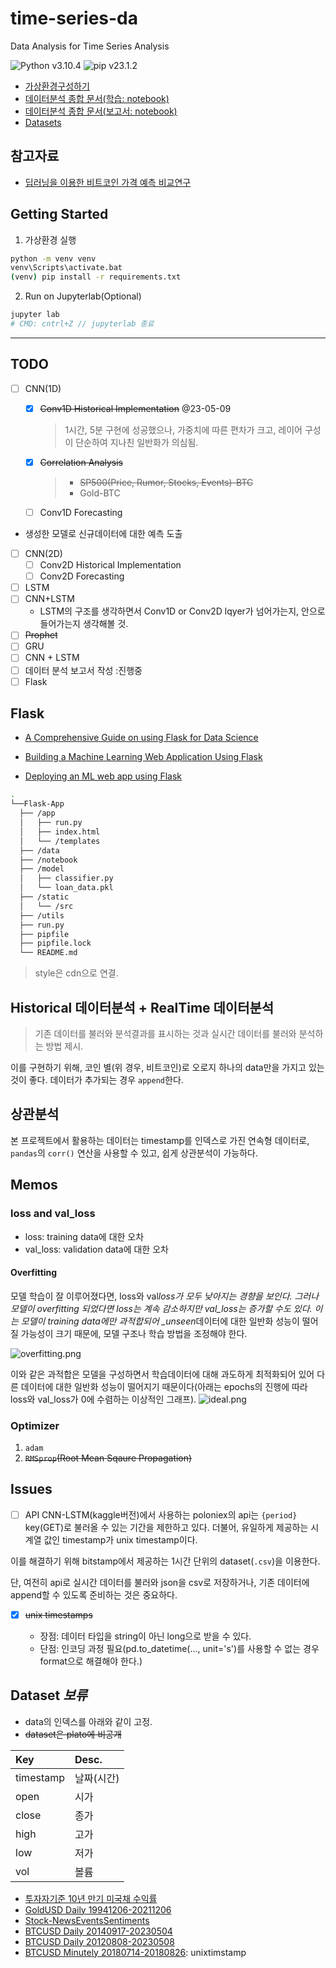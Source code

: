 # time-series-da

Data Analysis for Time Series Analysis

![Python v3.10.4](https://img.shields.io/badge/python-v3.10.4-3670A0?style=flat&logo=python&logoColor=ffdd54)
![pip v23.1.2](https://img.shields.io/badge/pip-v23.1.2-3670A0?style=flat&logo=python&logoColor=ffdd54)

- [가상환경구성하기](./docs/%EA%B0%80%EC%83%81%ED%99%98%EA%B2%BD%EA%B5%AC%EC%84%B1.md)
- [데이터분석 종합 문서(학습: notebook)](./notebook/Data%20Analysis%20Comprehensive.ipynb)
- [데이터분석 종합 문서(보고서: notebook)](./upbitAnalyzer_data_analysis_report.ipynb)
- [Datasets](#dataset-보류)

## 참고자료

- [딥러닝을 이용한 비트코인 가격 예측 비교연구](./docs/A_Comparative_Study_of_Bitcoin_Price_Prediction_Us.pdf)

## Getting Started

1. 가상환경 실행

```bash
python -m venv venv
venv\Scripts\activate.bat
(venv) pip install -r requirements.txt
```

2. Run on Jupyterlab(Optional)

```bash
jupyter lab
# CMD: cntrl+Z // jupyterlab 종료
```

---

## TODO

- [ ] CNN(1D)

  - [x] ~~Conv1D Historical Implementation~~ @23-05-09
    > 1시간, 5분 구현에 성공했으나, 가중치에 따른 편차가 크고, 레이어 구성이 단순하여 지나친 일반화가 의심됨.
  - [x] ~~Correlation Analysis~~

    > - ~~SP500(Price, Rumor, Stocks, Events)-BTC~~
    > - Gold-BTC

  - [ ] Conv1D Forecasting

- 생성한 모델로 신규데이터에 대한 예측 도출

- [ ] CNN(2D)
  - [ ] Conv2D Historical Implementation
  - [ ] Conv2D Forecasting
- [ ] LSTM
- [ ] CNN+LSTM
  - LSTM의 구조를 생각하면서 Conv1D or Conv2D lqyer가 넘어가는지, 안으로 들어가는지 생각해볼 것.
- [ ] ~~Prophet~~
- [ ] GRU
- [ ] CNN + LSTM
- [ ] 데이터 분석 보고서 작성 :진행중
- [ ] Flask

## Flask

- [A Comprehensive Guide on using Flask for Data Science](https://www.analyticsvidhya.com/blog/2021/10/a-comprehensive-guide-on-using-flask-for-data-science/)

- [Building a Machine Learning Web Application Using Flask](https://towardsdatascience.com/building-a-machine-learning-web-application-using-flask-29fa9ea11dac)

- [Deploying an ML web app using Flask](https://levelup.gitconnected.com/deploying-ml-web-app-using-flask-334367735777)

```bash
.
└──Flask-App
  ├── /app
  │   ├── run.py
  │   ├── index.html
  │   └── /templates
  ├── /data
  ├── /notebook
  ├── /model
  │   ├── classifier.py
  │   └── loan_data.pkl
  ├── /static
  │   └── /src
  ├── /utils
  ├── run.py
  ├── pipfile
  ├── pipfile.lock
  └── README.md
```

> style은 cdn으로 연결.

## Historical 데이터분석 + RealTime 데이터분석

> 기존 데이터를 불러와 분석결과를 표시하는 것과 실시간 데이터를 불러와 분석하는 방법 제시.

이를 구현하기 위해, 코인 별(위 경우, 비트코인)로 오로지 하나의 data만을 가지고 있는 것이 좋다. 데이터가 추가되는 경우 `append`한다.

## 상관분석

본 프로젝트에서 활용하는 데이터는 timestamp를 인덱스로 가진 연속형 데이터로, `pandas`의 `corr()` 연산을 사용할 수 있고, 쉽게 상관분석이 가능하다.

## Memos

### loss and val_loss

- loss: training data에 대한 오차
- val_loss: validation data에 대한 오차

#### Overfitting

모델 학습이 잘 이루어졌다면, loss와 val*loss가 모두 낮아지는 경향을 보인다. 그러나 모델이 overfitting 되었다면 loss는 계속 감소하지만 val_loss는 증가할 수도 있다. 이는 모델이 training data에만 과적합되어 \_unseen*데이터에 대한 일반화 성능이 떨어질 가능성이 크기 때문에, 모델 구조나 학습 방법을 조정해야 한다.

![overfitting.png](./assets/overfitting.png)

이와 같은 과적합은 모델을 구성하면서 학습데이터에 대해 과도하게 최적화되어 있어 다른 데이터에 대한 일반화 성능이 떨어지기 때문이다(아래는 epochs의 진행에 따라 loss와 val_loss가 0에 수렴하는 이상적인 그래프).
![ideal.png](./assets/ideal.png)

### Optimizer

1. `adam`
2. ~~`RMSprop`(Root Mean Sqaure Propagation)~~

## Issues

- [ ] API
      CNN-LSTM(kaggle버전)에서 사용하는 poloniex의 api는 `{period}` key(GET)로 불러올 수 있는 기간을 제한하고 있다. 더불어, 유일하게 제공하는 시계열 값인 timestamp가 unix timestamp이다.

이를 해결하기 위해 bitstamp에서 제공하는 1시간 단위의 dataset(`.csv`)을 이용한다.

단, 여전히 api로 실시간 데이터를 불러와 json을 csv로 저장하거나, 기존 데이터에 append할 수 있도록 준비하는 것은 중요하다.

- [x] ~~unix timestamps~~

  - 장점: 데이터 타입을 string이 아닌 long으로 받을 수 있다.
  - 단점: 인코딩 과정 필요(pd.to_datetime(..., unit='s')를 사용할 수 없는 경우 format으로 해결해야 한다.)

## Dataset _보류_

- data의 인덱스를 아래와 같이 고정.
- ~~dataset은 plato에 비공개~~

| Key       | Desc.      |
| :-------- | :--------- |
| timestamp | 날짜(시간) |
| open      | 시가       |
| close     | 종가       |
| high      | 고가       |
| low       | 저가       |
| vol       | 볼륨       |

- [투자자기준 10년 만기 미국채 수익률](./data/DGS10.csv)
- [GoldUSD Daily 19941206-20211206](./data/Gold_Daily.csv)
- [Stock-NewsEventsSentiments](./data/data.parquet)
- [BTCUSD Daily 20140917-20230504](./data/btc-usd-2014-2023.csv)
- [BTCUSD Daily 20120808-20230508](./data/2012to2023BTC-USD_investing.csv)
- [BTCUSD Minutely 20180714-20180826](./data/BTC-USD.csv): unixtimstamp

